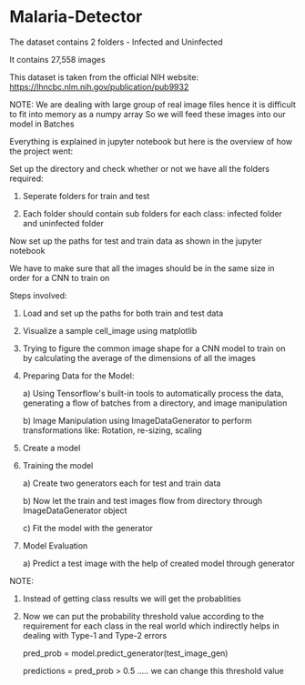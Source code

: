 # Malaria-Detector

The dataset contains 2 folders - Infected and Uninfected

It contains 27,558 images

This dataset is taken from the official NIH website: https://lhncbc.nlm.nih.gov/publication/pub9932

NOTE:
We are dealing with large group of real image files hence it is difficult to fit into memory as a numpy array
So we will feed these images into our model in Batches

Everything is explained in jupyter notebook but here is the overview of how the project went:

Set up the directory and check whether or not we have all the folders required: 

1) Seperate folders for train and test

2) Each folder should contain sub folders for each class: infected folder and uninfected folder

Now set up the paths for test and train data as shown in the jupyter notebook

We have to make sure that all the images should be in the same size in order for a CNN to train on

Steps involved:

1) Load and set up the paths for both train and test data

2) Visualize a sample cell_image using matplotlib

3) Trying to figure the common image shape for a CNN model to train on by calculating the average of the dimensions of all the images

4) Preparing Data for the Model:

    a) Using Tensorflow's built-in tools to automatically process the data, generating a flow of batches from a directory, and image            manipulation
    
    b) Image Manipulation using ImageDataGenerator to perform transformations like: Rotation, re-sizing, scaling
    
5) Create a model

6) Training the model

    a) Create two generators each for test and train data
    
    b) Now let the train and test images flow from directory through ImageDataGenerator object 
    
    c) Fit the model with the generator
    
7) Model Evaluation

    a) Predict a test image with the help of created model through generator
    
NOTE:

1) Instead of getting class results we will get the probablities 

2) Now we can put the probability threshold value according to the requirement for each class in the real world which indirectly helps in dealing with Type-1 and Type-2 errors

    pred_prob = model.predict_generator(test_image_gen)
    
    predictions = pred_prob > 0.5    ..... we can change this threshold value



    
